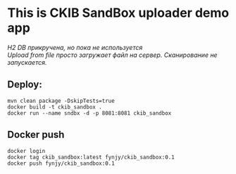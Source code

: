 # This is CKIB SandBox uploader demo app
*H2 DB прикручена, но пока не используется* \
*Upload from file просто загружает файл на сервер. Сканирование не запускается.*
## Deploy:

`mvn clean package -DskipTests=true` \
`docker build -t ckib_sandbox .` \
`docker run --name sndbx -d -p 8081:8081 ckib_sandbox`

## Docker push
```
docker login
docker tag ckib_sandbox:latest fynjy/ckib_sandbox:0.1
docker push fynjy/ckib_sandbox:0.1
```